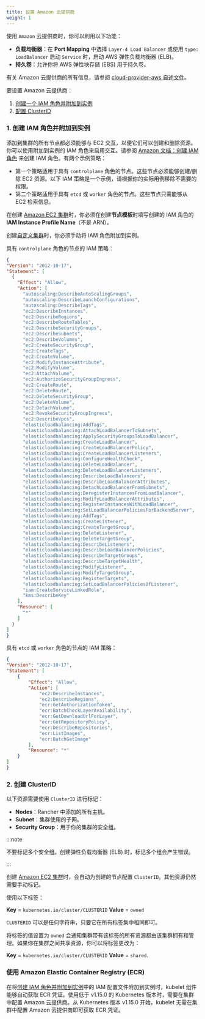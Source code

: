 ```yaml
---
title: 设置 Amazon 云提供商
weight: 1
---
```


使用 `Amazon` 云提供商时，你可以利用以下功能：

- **负载均衡器**：在 **Port Mapping** 中选择 `Layer-4 Load Balancer` 或使用 `type: LoadBalancer` 启动 `Service` 时，启动 AWS 弹性负载均衡器 (ELB)。
- **持久卷**：允许你将 AWS 弹性块存储 (EBS) 用于持久卷。

有关 Amazon 云提供商的所有信息，请参阅 [cloud-provider-aws 自述文件](https://kubernetes.github.io/cloud-provider-aws/)。

要设置 Amazon 云提供商：

1. [创建一个 IAM 角色并附加到实例](#1-创建-iam-角色并附加到实例)
2. [配置 ClusterID](#2-创建-clusterid)

### 1. 创建 IAM 角色并附加到实例

添加到集群的所有节点都必须能够与 EC2 交互，以便它们可以创建和删除资源。你可以使用附加到实例的 IAM 角色来启用交互。请参阅 [Amazon 文档：创建 IAM 角色](https://docs.aws.amazon.com/AWSEC2/latest/UserGuide/iam-roles-for-amazon-ec2.html#create-iam-role) 来创建 IAM 角色。有两个示例策略：

* 第一个策略适用于具有 `controlplane` 角色的节点。这些节点必须能够创建/删除 EC2 资源。以下 IAM 策略是一个示例，请根据你的实际用例移除不需要的权限。
* 第二个策略适用于具有 `etcd` 或 `worker` 角色的节点。这些节点只需能够从 EC2 检索信息。

在创建 [Amazon EC2 集群](../../launch-kubernetes-with-rancher/use-new-nodes-in-an-infra-provider/create-an-amazon-ec2-cluster.md)时，你必须在创建**节点模板**时填写创建的 IAM 角色的 **IAM Instance Profile Name**（不是 ARN）。

创建[自定义集群](../../../../pages-for-subheaders/use-existing-nodes.md)时，你必须手动将 IAM 角色附加到实例。

具有 `controlplane` 角色的节点的 IAM 策略：

```json
{
"Version": "2012-10-17",
"Statement": [
  {
    "Effect": "Allow",
    "Action": [
      "autoscaling:DescribeAutoScalingGroups",
      "autoscaling:DescribeLaunchConfigurations",
      "autoscaling:DescribeTags",
      "ec2:DescribeInstances",
      "ec2:DescribeRegions",
      "ec2:DescribeRouteTables",
      "ec2:DescribeSecurityGroups",
      "ec2:DescribeSubnets",
      "ec2:DescribeVolumes",
      "ec2:CreateSecurityGroup",
      "ec2:CreateTags",
      "ec2:CreateVolume",
      "ec2:ModifyInstanceAttribute",
      "ec2:ModifyVolume",
      "ec2:AttachVolume",
      "ec2:AuthorizeSecurityGroupIngress",
      "ec2:CreateRoute",
      "ec2:DeleteRoute",
      "ec2:DeleteSecurityGroup",
      "ec2:DeleteVolume",
      "ec2:DetachVolume",
      "ec2:RevokeSecurityGroupIngress",
      "ec2:DescribeVpcs",
      "elasticloadbalancing:AddTags",
      "elasticloadbalancing:AttachLoadBalancerToSubnets",
      "elasticloadbalancing:ApplySecurityGroupsToLoadBalancer",
      "elasticloadbalancing:CreateLoadBalancer",
      "elasticloadbalancing:CreateLoadBalancerPolicy",
      "elasticloadbalancing:CreateLoadBalancerListeners",
      "elasticloadbalancing:ConfigureHealthCheck",
      "elasticloadbalancing:DeleteLoadBalancer",
      "elasticloadbalancing:DeleteLoadBalancerListeners",
      "elasticloadbalancing:DescribeLoadBalancers",
      "elasticloadbalancing:DescribeLoadBalancerAttributes",
      "elasticloadbalancing:DetachLoadBalancerFromSubnets",
      "elasticloadbalancing:DeregisterInstancesFromLoadBalancer",
      "elasticloadbalancing:ModifyLoadBalancerAttributes",
      "elasticloadbalancing:RegisterInstancesWithLoadBalancer",
      "elasticloadbalancing:SetLoadBalancerPoliciesForBackendServer",
      "elasticloadbalancing:AddTags",
      "elasticloadbalancing:CreateListener",
      "elasticloadbalancing:CreateTargetGroup",
      "elasticloadbalancing:DeleteListener",
      "elasticloadbalancing:DeleteTargetGroup",
      "elasticloadbalancing:DescribeListeners",
      "elasticloadbalancing:DescribeLoadBalancerPolicies",
      "elasticloadbalancing:DescribeTargetGroups",
      "elasticloadbalancing:DescribeTargetHealth",
      "elasticloadbalancing:ModifyListener",
      "elasticloadbalancing:ModifyTargetGroup",
      "elasticloadbalancing:RegisterTargets",
      "elasticloadbalancing:SetLoadBalancerPoliciesOfListener",
      "iam:CreateServiceLinkedRole",
      "kms:DescribeKey"
    ],
    "Resource": [
      "*"
    ]
  }
]
}
```

具有 `etcd` 或 `worker` 角色的节点的 IAM 策略：

```json
{
"Version": "2012-10-17",
"Statement": [
    {
        "Effect": "Allow",
        "Action": [
            "ec2:DescribeInstances",
            "ec2:DescribeRegions",
            "ecr:GetAuthorizationToken",
            "ecr:BatchCheckLayerAvailability",
            "ecr:GetDownloadUrlForLayer",
            "ecr:GetRepositoryPolicy",
            "ecr:DescribeRepositories",
            "ecr:ListImages",
            "ecr:BatchGetImage"
        ],
        "Resource": "*"
    }
]
}
```

### 2. 创建 ClusterID

以下资源需要使用 `ClusterID` 进行标记：

- **Nodes**：Rancher 中添加的所有主机。
- **Subnet**：集群使用的子网。
- **Security Group**：用于你的集群的安全组。

:::note

不要标记多个安全组。创建弹性负载均衡器 (ELB) 时，标记多个组会产生错误。

:::

创建 [Amazon EC2 集群](../../launch-kubernetes-with-rancher/use-new-nodes-in-an-infra-provider/create-an-amazon-ec2-cluster.md)时，会自动为创建的节点配置 `ClusterID`。其他资源仍然需要手动标记。

使用以下标签：

**Key** = `kubernetes.io/cluster/CLUSTERID` **Value** = `owned`

`CLUSTERID` 可以是任何字符串，只要它在所有标签集中相同即可。

将标签的值设置为 `owned` 会通知集群带有该标签的所有资源都由该集群拥有和管理。如果你在集群之间共享资源，你可以将标签更改为：

**Key** = `kubernetes.io/cluster/CLUSTERID` **Value** = `shared`.

### 使用 Amazon Elastic Container Registry (ECR)

在将[创建 IAM 角色并附加到实例](#1-创建-iam-角色并附加到实例)中的 IAM 配置文件附加到实例时，kubelet 组件能够自动获取 ECR 凭证。使用低于 v1.15.0 的 Kubernetes 版本时，需要在集群中配置 Amazon 云提供商。从 Kubernetes 版本 v1.15.0 开始，kubelet 无需在集群中配置 Amazon 云提供商即可获取 ECR 凭证。